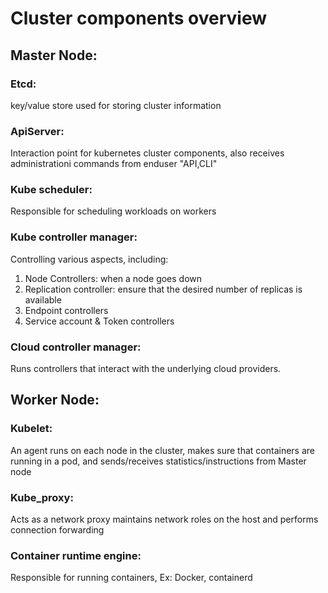 # Cluster components overview

## Master Node:
### Etcd: 
key/value store used for storing cluster information 
### ApiServer:
Interaction point for kubernetes cluster components, also receives administrationi commands from enduser "API,CLI" 
### Kube scheduler:
Responsible for scheduling workloads on workers
### Kube controller manager:
Controlling various aspects, including: 
 1. Node Controllers: when a node goes down
 2. Replication controller: ensure that the desired number of replicas is available
 3. Endpoint controllers
 4. Service account & Token controllers
 
### Cloud controller manager:
Runs controllers that interact with the underlying cloud providers.


## Worker Node: 
### Kubelet: 
An agent runs on each node in the cluster, makes sure that containers are running in a pod, and sends/receives statistics/instructions from Master node
### Kube_proxy:
Acts as a network proxy maintains network roles on the host and performs connection forwarding 
### Container runtime engine:
Responsible for running containers, Ex: Docker, containerd